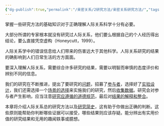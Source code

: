 ```yaml
---
{"dg-publish":true,"permalink":"/亲密关系/2研究方法/亲密关系研究方法/","tags":["索引"]}
---
```



掌握一些研究方法的基础知识对于正确理解人际关系科学十分有必要。

大部分所谓的专家根本就没有研究过人际关系，他们要么根据自己的个人经历得出结论，要么直接凭空虚构（Honeycutt，1999）。

人际关系学中的错误信息给人们带来的伤害远大于其他科学。人际关系研究的结果的确影响到人们日常生活的方方面面。

要深入理解人际关系，需要综合许多研究的结果，需要以明智而审慎的态度评价和辨别不同的信息。

我们的研究在不断推进，提出了要研究的[问题](问题的提出.md)，招募了[参与者](参与者的选取.md)，选择好了[实验设计](研究的设计.md)，我们还需选择一个[场景的选择](场景的选择.md)来实施我们的研究，然后[收集数据](数据的性质.md)。研究会对参与者产生影响，应当注意[研究应遵循的道德规范](研究应遵循的道德规范.md)，最后对[结果的解释和整合](结果的解释和整合.md)。

本章将介绍人际关系总的研究方法以及[研究简史](关系科学研究简史.md)，这有助于你做出正确的判断。这些原则能帮助你判断哪些证据可以接受，哪些结果则应该存疑。能分辨出有实用价值的研究结果和无用的趣闻轶事或臆想。

